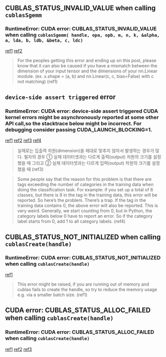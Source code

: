 ## CUBLAS_STATUS_INVALID_VALUE when calling `cublasSgemm`

### RuntimeError: CUDA error: CUBLAS_STATUS_INVALID_VALUE when calling `cublasSgemm( handle, opa, opb, m, n, k, &alpha, a, lda, b, ldb, &beta, c, ldc)`

[ref1](https://discuss.pytorch.org/t/runtimeerror-cuda-error-cublas-status-invalid-value-when-calling-cublassgemm-handle-opa-opb-m-n-k-alpha-a-lda-b-ldb-beta-c-ldc/124544/2)
[ref2](https://stackoverflow.com/questions/66600362/runtimeerror-cuda-error-cublas-status-execution-failed-when-calling-cublassge)

> For the peoples getting this error and ending up on this post, please know that it can also be caused if you have a mismatch between the dimension of your input tensor and the dimensions of your nn.Linear module. (ex. x.shape = (a, b) and nn.Linear(c, c, bias=False) with c not matching) (ref1)


## `device-side assert triggered` error

### RuntimeError: CUDA error: device-side assert triggered CUDA kernel errors might be asynchronously reported at some other API call,so the stacktrace below might be incorrect. For debugging consider passing CUDA_LAUNCH_BLOCKING=1.

[ref1](https://stackoverflow.com/questions/68166721/cuda-error-device-side-assert-triggered-on-colab)
[ref2](https://brstar96.github.io/shoveling/device_error_summary/)
[ref3](https://ndb796.tistory.com/509)
[ref4](https://programmerah.com/solved-runtimeerror-cuda-error-device-side-assert-triggered-30474/)

> 실제로는 입출력 차원(dimension)을 제대로 맞추지 않아서 발생하는 경우가 많다. 필자의 경우 ① 실제 데이터셋과는 다르게 출력(output) 차원의 크기를 설정했을 때 그리고 ② 실제 데이터셋과는 다르게 입력(output) 차원의 크기를 설정했을 때 (ref3)

> Some people say that the reason for this problem is that there are tags exceeding the number of categories in the training data when doing the classification task. For example: if you set up a total of 8 classes, but there is 9 in the tag in the training data, this error will be reported. So here’s the problem. There’s a trap. If the tag in the training data contains 0, the above error will also be reported. This is very weird. Generally, we start counting from 0, but in Python, the category labels below 0 have to report an error. So if the category label starts from 0, add 1 to all category labels. (ref4)


## CUBLAS_STATUS_NOT_INITIALIZED when calling `cublasCreate(handle)`

### RuntimeError: CUDA error: CUBLAS_STATUS_NOT_INITIALIZED when calling `cublasCreate(handle)`

[ref1](https://discuss.pytorch.org/t/cuda-error-cublas-status-not-initialized-when-calling-cublascreate-handle/125450)

> This error might be raised, if you are running out of memory and cublas fails to create the handle, so try to reduce the memory usage e.g. via a smaller batch size. (ref1)


## CUDA error: CUBLAS_STATUS_ALLOC_FAILED when calling `cublasCreate(handle)`

### RuntimeError: CUDA error: CUBLAS_STATUS_ALLOC_FAILED when calling `cublasCreate(handle)`

[ref1](https://developers-shack.tistory.com/5)
[ref2](https://discuss.pytorch.org/t/runtimeerror-cuda-error-cublas-status-alloc-failed-when-calling-cublascreate-handle-while-running-fine-on-the-cpu/108740)
[ref3](https://stackoverflow.com/questions/63930934/cuda-error-cublas-status-alloc-failed-when-running-loss-backward)

